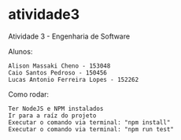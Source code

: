 # atividade3
Atividade 3 - Engenharia de Software

Alunos:

    Alison Massaki Cheno - 153048
    Caio Santos Pedroso - 150456
    Lucas Antonio Ferreira Lopes - 152262

Como rodar:

    Ter NodeJS e NPM instalados
    Ir para a raíz do projeto
    Executar o comando via terminal: "npm install"
    Executar o comando via terminal: "npm run test"
